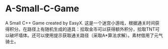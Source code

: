 # A-Small-C-Game
A Small C++ Game created by EasyX. 这是一个迷宫小游戏，根据通关时间获得积分。在路径上有随机生成的道具：拾取金币可以获得额外积分，拾取TNT可以破坏墙体。还可以使用提示获取通关路径（采取A*算法求解）。素材借用了元气骑士。
